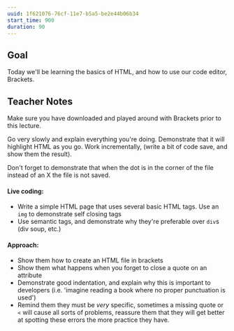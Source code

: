 ```yaml
---
uuid: 1f621076-76cf-11e7-b5a5-be2e44b06b34
start_time: 900
duration: 90
---
```


## Goal

Today we'll be learning the basics of HTML, and how to use our code editor, Brackets.


## Teacher Notes

Make sure you have downloaded and played around with Brackets prior to this lecture.

Go very slowly and explain everything you're doing. Demonstrate that it will highlight
HTML as you go. Work incrementally, (write a bit of code save, and show them the result).

Don't forget to demonstrate that when the dot is in the corner of the file instead of an X the file is not saved.

#### Live coding:

- Write a simple HTML page that uses several basic HTML tags. Use an `img` to demonstrate self closing tags
- Use semantic tags, and demonstrate why they're preferable over `div`s (div soup, etc.)


#### Approach:

- Show them how to create an HTML file in brackets
- Show them what happens when you forget to close a quote on an attribute
- Demonstrate good indentation, and explain why this is important to developers (i.e. 'imagine reading a book where no proper punctuation is used')
- Remind them they must be _very_ specific, sometimes a missing quote or `<` will cause all sorts of problems,
reassure them that they will get better at spotting these errors the more practice they have.
